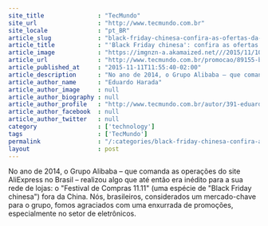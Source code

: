 ```yaml
---
site_title               : "TecMundo"
site_url                 : "http://www.tecmundo.com.br"
site_locale              : "pt_BR"
article_slug             : "black-friday-chinesa-confira-as-ofertas-da-megapromocao-do-aliexpress"
article_title            : "'Black Friday chinesa': confira as ofertas da megapromoção do AliExpress"
article_image            : "https://imgnzn-a.akamaized.net///2015/11/10/10133046977036-t1200x480.jpg"
article_url              : "http://www.tecmundo.com.br/promocao/89155-black-friday-chinesa-confira-ofertas-mega-promocao-aliexpress.htm"
article_published_at     : "2015-11-11T11:55:40-02:00"
article_description      : "No ano de 2014, o Grupo Alibaba – que comanda as operações do site AliExpress no Brasil – realizou algo que até então era inédito para a sua rede de lojas: o 'Festival de Compras 11.11' (uma espécie de 'Black Friday chinesa') fora da China. Nós, brasileiros, considerados um mercado-chave para o grupo, fomos agraciados com uma enxurrada de promoções, especialmente no setor de eletrônicos."
article_author_name      : "Eduardo Harada"
article_author_image     : null
article_author_biography : null
article_author_profile   : "http://www.tecmundo.com.br/autor/391-eduardo-harada/"
article_author_facebook  : null
article_author_twitter   : null
category                 : ['technology']
tags                     : ['TecMundo']
permalink                : "/:categories/black-friday-chinesa-confira-as-ofertas-da-megapromocao-do-aliexpress/"
layout                   : post
---
```


No ano de 2014, o Grupo Alibaba – que comanda as operações do site AliExpress no Brasil – realizou algo que até então era inédito para a sua rede de lojas: o "Festival de Compras 11.11" (uma espécie de "Black Friday chinesa") fora da China. Nós, brasileiros, considerados um mercado-chave para o grupo, fomos agraciados com uma enxurrada de promoções, especialmente no setor de eletrônicos.
